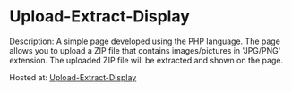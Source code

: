 # Upload-Extract-Display
Description: A simple page developed using the PHP language. The page allows you to upload a ZIP file that contains images/pictures in 'JPG/PNG' extension. The uploaded ZIP file will be extracted and shown on the page.


Hosted at: [Upload-Extract-Display](https://digi-x.mangodev.com.my/upload-extract/)
